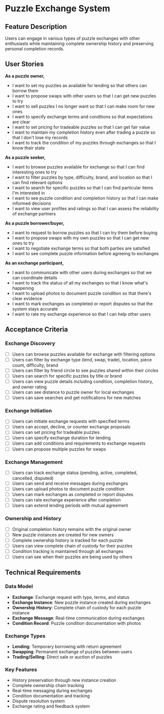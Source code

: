 # Puzzle Exchange System

## Feature Description

Users can engage in various types of puzzle exchanges with other enthusiasts while maintaining complete ownership history and preserving personal completion records.

## User Stories

**As a puzzle owner,**

- I want to set my puzzles as available for lending so that others can borrow them
- I want to propose swaps with other users so that I can get new puzzles to try
- I want to sell puzzles I no longer want so that I can make room for new ones
- I want to specify exchange terms and conditions so that expectations are clear
- I want to set pricing for tradeable puzzles so that I can get fair value
- I want to maintain my completion history even after trading a puzzle so that I don't lose my records
- I want to track the condition of my puzzles through exchanges so that I know their state

**As a puzzle seeker,**

- I want to browse puzzles available for exchange so that I can find interesting ones to try
- I want to filter puzzles by type, difficulty, brand, and location so that I can find relevant options
- I want to search for specific puzzles so that I can find particular items I'm interested in
- I want to see puzzle condition and completion history so that I can make informed decisions
- I want to view user profiles and ratings so that I can assess the reliability of exchange partners

**As a puzzle borrower/buyer,**

- I want to request to borrow puzzles so that I can try them before buying
- I want to propose swaps with my own puzzles so that I can get new ones to try
- I want to negotiate exchange terms so that both parties are satisfied
- I want to see complete puzzle information before agreeing to exchanges

**As an exchange participant,**

- I want to communicate with other users during exchanges so that we can coordinate details
- I want to track the status of all my exchanges so that I know what's happening
- I want to upload photos to document puzzle condition so that there's clear evidence
- I want to mark exchanges as completed or report disputes so that the system stays accurate
- I want to rate my exchange experience so that I can help other users

## Acceptance Criteria

### Exchange Discovery

- [ ] Users can browse puzzles available for exchange with filtering options
- [ ] Users can filter by exchange type (lend, swap, trade), location, piece count, difficulty, brand
- [ ] Users can filter by friend circle to see puzzles shared within their circles
- [ ] Users can search for specific puzzles by title or brand
- [ ] Users can view puzzle details including condition, completion history, and owner rating
- [ ] Users can see distance to puzzle owner for local exchanges
- [ ] Users can save searches and get notifications for new matches

### Exchange Initiation

- [ ] Users can initiate exchange requests with specified terms
- [ ] Users can accept, decline, or counter exchange proposals
- [ ] Users can set pricing for tradeable puzzles
- [ ] Users can specify exchange duration for lending
- [ ] Users can add conditions and requirements to exchange requests
- [ ] Users can propose multiple puzzles for swaps

### Exchange Management

- [ ] Users can track exchange status (pending, active, completed, cancelled, disputed)
- [ ] Users can send and receive messages during exchanges
- [ ] Users can upload photos to document puzzle condition
- [ ] Users can mark exchanges as completed or report disputes
- [ ] Users can rate exchange experience after completion
- [ ] Users can extend lending periods with mutual agreement

### Ownership and History

- [ ] Original completion history remains with the original owner
- [ ] New puzzle instances are created for new owners
- [ ] Complete ownership history is tracked for each puzzle
- [ ] Users can view complete chain of custody for their puzzles
- [ ] Condition tracking is maintained through all exchanges
- [ ] Users can see when their puzzles are being used by others

## Technical Requirements

### Data Model

- **Exchange**: Exchange request with type, terms, and status
- **Exchange Instance**: New puzzle instance created during exchanges
- **Ownership History**: Complete chain of custody for each puzzle instance
- **Exchange Message**: Real-time communication during exchanges
- **Condition Record**: Puzzle condition documentation with photos

### Exchange Types

- **Lending**: Temporary borrowing with return agreement
- **Swapping**: Permanent exchange of puzzles between users
- **Trading/Selling**: Direct sale or auction of puzzles

### Key Features

- History preservation through new instance creation
- Complete ownership chain tracking
- Real-time messaging during exchanges
- Condition documentation and tracking
- Dispute resolution system
- Exchange rating and feedback system
